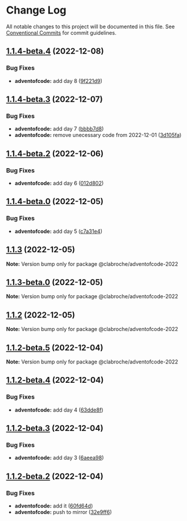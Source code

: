 # Change Log

All notable changes to this project will be documented in this file.
See [Conventional Commits](https://conventionalcommits.org) for commit guidelines.

## [1.1.4-beta.4](https://github.com/clabroche/monorepo/compare/v1.1.4-beta.3...v1.1.4-beta.4) (2022-12-08)

### Bug Fixes

* **adventofcode:** add day 8 ([9f221d9](https://github.com/clabroche/monorepo/commit/9f221d960fe14c2cf23563e016a2edd87decc6e5))

## [1.1.4-beta.3](https://github.com/clabroche/monorepo/compare/v1.1.4-beta.2...v1.1.4-beta.3) (2022-12-07)

### Bug Fixes

* **adventofcode:** add day 7 ([bbbb7d8](https://github.com/clabroche/monorepo/commit/bbbb7d8041b3a0e542b38dfc8a80991e0c654822))
* **adventofcode:** remove unecessary code from 2022-12-01 ([3d105fa](https://github.com/clabroche/monorepo/commit/3d105fab178fc64d8737c7ec020b197ea8a4326f))

## [1.1.4-beta.2](https://github.com/clabroche/monorepo/compare/v1.1.4-beta.1...v1.1.4-beta.2) (2022-12-06)

### Bug Fixes

* **adventofcode:** add day 6 ([012d802](https://github.com/clabroche/monorepo/commit/012d802f38e502de06c5e3eee571223b53b68470))

## [1.1.4-beta.0](https://github.com/clabroche/monorepo/compare/v1.1.3...v1.1.4-beta.0) (2022-12-05)

### Bug Fixes

* **adventofcode:** add day 5 ([c7a31e4](https://github.com/clabroche/monorepo/commit/c7a31e47fd60e2190573d4d25dd3463de8ca341b))

## [1.1.3](https://github.com/clabroche/monorepo/compare/v1.1.3-beta.0...v1.1.3) (2022-12-05)

**Note:** Version bump only for package @clabroche/adventofcode-2022

## [1.1.3-beta.0](https://github.com/clabroche/monorepo/compare/v1.1.2...v1.1.3-beta.0) (2022-12-05)

**Note:** Version bump only for package @clabroche/adventofcode-2022

## [1.1.2](https://github.com/clabroche/monorepo/compare/v1.1.2-beta.11...v1.1.2) (2022-12-05)

**Note:** Version bump only for package @clabroche/adventofcode-2022

## [1.1.2-beta.5](https://github.com/clabroche/monorepo/compare/v1.1.2-beta.4...v1.1.2-beta.5) (2022-12-04)

**Note:** Version bump only for package @clabroche/adventofcode-2022

## [1.1.2-beta.4](https://github.com/clabroche/monorepo/compare/v1.1.2-beta.3...v1.1.2-beta.4) (2022-12-04)

### Bug Fixes

* **adventofcode:** add day 4 ([63dde8f](https://github.com/clabroche/monorepo/commit/63dde8f9b8b63cbeaae163373bbe1d0af430b4b9))

## [1.1.2-beta.3](https://github.com/clabroche/monorepo/compare/v1.1.2-beta.2...v1.1.2-beta.3) (2022-12-04)

### Bug Fixes

* **adventofcode:** add day 3 ([6aeea98](https://github.com/clabroche/monorepo/commit/6aeea98bf85cd15d13b8fb38db1041edbef73500))

## [1.1.2-beta.2](https://github.com/clabroche/monorepo/compare/v1.1.2-beta.1...v1.1.2-beta.2) (2022-12-04)

### Bug Fixes

* **adventofcode:** add it ([60fd64d](https://github.com/clabroche/monorepo/commit/60fd64dccbbca266e080b3f5d3208c17a72a967b))
* **adventofcode:** push to mirror ([32e9ff6](https://github.com/clabroche/monorepo/commit/32e9ff60fff837c885d3b7bd46db723dd5300cad))
